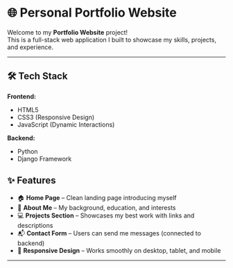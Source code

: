 # 🌐 Personal Portfolio Website

Welcome to my **Portfolio Website** project!  
This is a full-stack web application I built to showcase my skills, projects, and experience.

---

## 🛠️ Tech Stack

**Frontend:**
- HTML5  
- CSS3 (Responsive Design)  
- JavaScript (Dynamic Interactions)

**Backend:**
- Python  
- Django Framework 

## ✨ Features

- 🏠 **Home Page** – Clean landing page introducing myself  
- 📄 **About Me** – My background, education, and interests  
- 💻 **Projects Section** – Showcases my best work with links and descriptions  
- 📬 **Contact Form** – Users can send me messages (connected to backend)  
- 📱 **Responsive Design** – Works smoothly on desktop, tablet, and mobile  

---
